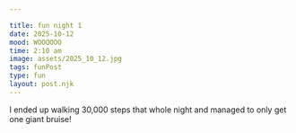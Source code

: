 ```yaml
---

title: fun night 1
date: 2025-10-12
mood: WOOOOOO
time: 2:10 am
image: assets/2025_10_12.jpg
tags: funPost
type: fun
layout: post.njk
---
```

I ended up walking 30,000 steps that whole night and managed to only get one giant bruise!